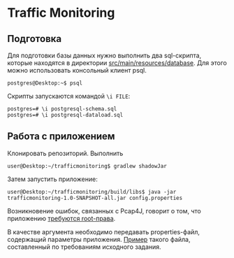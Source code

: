 # Traffic Monitoring
## Подготовка
Для подготовки базы данных нужно выполнить два sql-скрипта, которые находятся в директории [src/main/resources/database](src/main/resources/database). Для этого можно использовать консольный клиент psql.
```shell
postgres@Desktop:~$ psql
```
Скрипты запускаются командой `\i FILE`:
```
postgres=# \i postgresql-schema.sql
postgres=# \i postgresql-dataload.sql
```
## Работа с приложением
Клонировать репозиторий. Выполнить
```shell
user@Desktop:~/trafficmonitoring$ gradlew shadowJar
```
Затем запустить приложение:
```shell
user@Desktop:~/trafficmonitoring/build/libs$ java -jar trafficmonitoring-1.0-SNAPSHOT-all.jar config.properties
```
Возникновение ошибок, связанных с Pcap4J, говорит о том, что приложению [требуются root-права](https://github.com/kaitoy/pcap4j#others).

В качестве аргумента необходимо передавать properties-файл, содержащий параметры приложения. [Пример](config.properties) такого файла, составленный по требованиям исходного задания.
